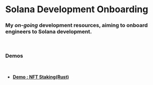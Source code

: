 # Solana Development Onboarding

### My *on-going* development resources, aiming to onboard engineers to Solana development.

<br>

### Demos

<br>

* **[Demo : NFT Staking(Rust)](demos/nft-staking)**

<br>